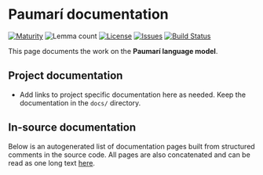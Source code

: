 # Paumarí documentation

[![Maturity](https://img.shields.io/endpoint?url=https%3A%2F%2Fraw.githubusercontent.com%2Fgiellalt%2Flang-pad%2Fgh-pages%2Fmaturity.json)](https://giellalt.github.io/MaturityClassification.html)
![Lemma count](https://img.shields.io/endpoint?url=https%3A%2F%2Fraw.githubusercontent.com%2Fgiellalt%2Flang-pad%2Fgh-pages%2Flemmacount.json)
[![License](https://img.shields.io/github/license/giellalt/lang-pad)](https://github.com/giellalt/lang-pad/blob/main/LICENSE)
[![Issues](https://img.shields.io/github/issues/giellalt/lang-pad)](https://github.com/giellalt/lang-pad/issues)
[![Build Status](https://divvun-tc.giellalt.org/api/github/v1/repository/giellalt/lang-pad/main/badge.svg)](https://divvun-tc.giellalt.org/api/github/v1/repository/giellalt/lang-pad/main/latest)

This page documents the work on the **Paumarí language model**. 

## Project documentation

* Add links to project specific documentation here as needed. Keep the documentation in the `docs/` directory.

## In-source documentation

Below is an autogenerated list of documentation pages built from structured comments in the source code. All pages are also concatenated and can be read as one long text [here](pad.md).
